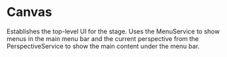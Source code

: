 # Canvas

Establishes the top-level UI for the stage. Uses the MenuService to show menus in the main menu bar and the current perspective from the PerspectiveService to show the main content under the menu bar.
